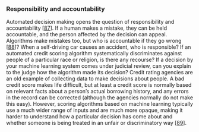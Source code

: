 ### Responsibility and accountability 
Automated decision making opens the question of responsibility and accountability
[[87](ch12.html#ONeil2016vh)]. If a human makes a mistake, they can be
held accountable, and the person affected by the decision can appeal. Algorithms make mistakes too,
but who is accountable if they go wrong
[[88](ch12.html#Angwin2016qn)]? When a self-driving car
causes an accident, who is responsible? If an automated credit scoring algorithm systematically
discriminates against people of a particular race or religion, is there any recourse? If a decision
by your machine learning system comes under judicial review, can you explain to the judge how the
algorithm made its decision? 
Credit rating agencies are an old example of collecting data to make decisions about people. A bad
credit score makes life difficult, but at least a credit score is normally based on relevant facts
about a person’s actual borrowing history, and any errors in the record can be corrected (although
the agencies normally do not make this easy). However, scoring algorithms based on machine learning
typically use a much wider range of inputs and are much more opaque, making it harder to understand
how a particular decision has come about and whether someone is being treated in an unfair or
discriminatory way [[89](ch12.html#Goodman2016vd)].